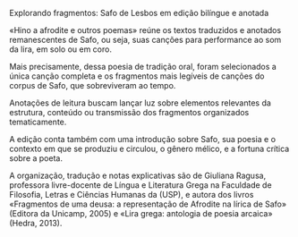 
Explorando fragmentos: Safo de Lesbos em edição bilíngue e anotada 

«Hino a afrodite e outros poemas» reúne os textos traduzidos e anotados remanescentes de Safo, ou seja, suas canções para performance ao som da lira, em solo ou em coro. 

Mais precisamente, dessa poesia de tradição oral, foram selecionados a única canção completa e os fragmentos mais legíveis de canções do corpus de Safo, que sobreviveram ao tempo. 

Anotações de leitura buscam lançar luz sobre elementos relevantes da estrutura, conteúdo ou transmissão dos fragmentos organizados tematicamente. 

A edição conta também com uma introdução sobre Safo, sua poesia e o contexto em que se produziu e circulou, o gênero mélico, e a fortuna crítica sobre a poeta.

A organização, tradução e notas explicativas são de Giuliana Ragusa, professora livre-docente de Língua e Literatura Grega na Faculdade de Filosofia, Letras e Ciências Humanas da (USP), e autora dos livros «Fragmentos de uma deusa: a representação de Afrodite na lírica de Safo» (Editora da Unicamp, 2005) e «Lira grega: antologia de poesia arcaica» (Hedra, 2013).
